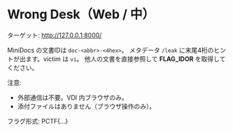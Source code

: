 # Wrong Desk（Web / 中）
ターゲット: http://127.0.0.1:8000/

MiniDocs の文書IDは `doc-<abbr>-<4hex>`。
メタデータ `/leak` に末尾4桁のヒントが出ます。victim は `vi`。
他人の文書を直接参照して **FLAG_IDOR** を取得してください。

注意:
- 外部通信は不要。VDI 内ブラウザのみ。
- 添付ファイルはありません（ブラウザ操作のみ）。

フラグ形式: PCTF{...}
